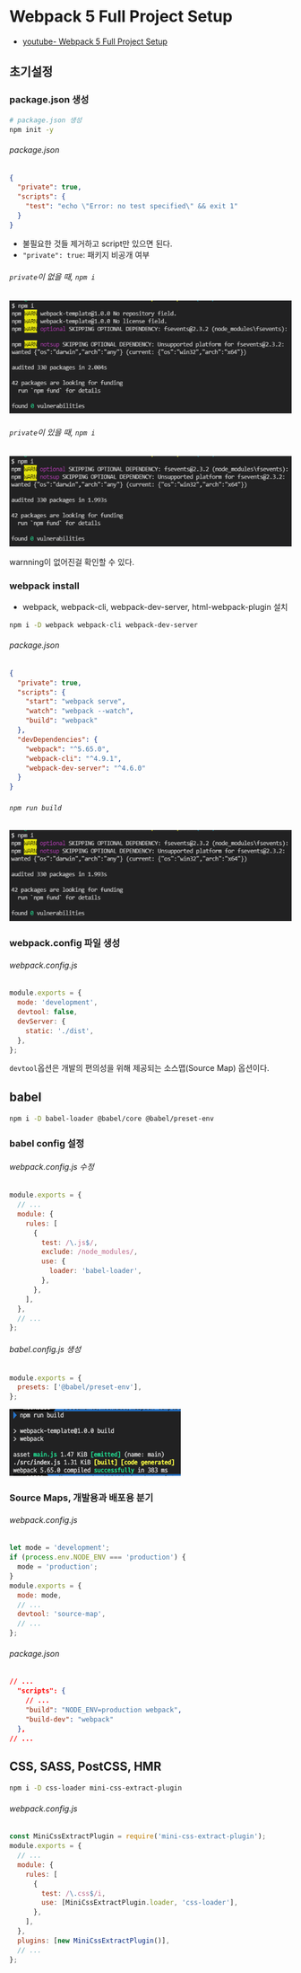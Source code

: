# Webpack 5 Full Project Setup

- [youtube- Webpack 5 Full Project Setup](https://youtu.be/TOb1c39m64A)

## 초기설정

### package.json 생성

```bash
# package.json 생성
npm init -y
```

###### package.json

```json
{
  "private": true,
  "scripts": {
    "test": "echo \"Error: no test specified\" && exit 1"
  }
}
```

- 불필요한 것들 제거하고 script만 있으면 된다.
- `"private": true`: 패키지 비공개 여부

###### `private`이 없을 때, `npm i`

![private이 없을 때, npm i](./readmeImg/1.npm_i.png)

###### `private`이 있을 때, `npm i`

![private이 있을 때, npm i](./readmeImg/1.npm_i_add_private.png)

warnning이 없어진걸 확인할 수 있다.

### webpack install

- webpack, webpack-cli, webpack-dev-server, html-webpack-plugin 설치

```bash
npm i -D webpack webpack-cli webpack-dev-server
```

###### package.json

```json
{
  "private": true,
  "scripts": {
    "start": "webpack serve",
    "watch": "webpack --watch",
    "build": "webpack"
  },
  "devDependencies": {
    "webpack": "^5.65.0",
    "webpack-cli": "^4.9.1",
    "webpack-dev-server": "^4.6.0"
  }
}
```

###### `npm run build`

![npm run build](./readmeImg/1.npm_i_add_private.png)

### webpack.config 파일 생성

###### webpack.config.js

```js
module.exports = {
  mode: 'development',
  devtool: false,
  devServer: {
    static: './dist',
  },
};
```

`devtool`옵션은 개발의 편의성을 위해 제공되는 소스맵(Source Map) 옵션이다.

## babel

```bash
npm i -D babel-loader @babel/core @babel/preset-env
```

### babel config 설정

###### webpack.config.js 수정

```js
module.exports = {
  // ...
  module: {
    rules: [
      {
        test: /\.js$/,
        exclude: /node_modules/,
        use: {
          loader: 'babel-loader',
        },
      },
    ],
  },
  // ...
};
```

###### babel.config.js 생성

```js
module.exports = {
  presets: ['@babel/preset-env'],
};
```

![babel 설정 후 npm run build](./readmeImg/2.babel_setting_build.png)

### Source Maps, 개발용과 배포용 분기

###### webpack.config.js

```js
let mode = 'development';
if (process.env.NODE_ENV === 'production') {
  mode = 'production';
}
module.exports = {
  mode: mode,
  // ...
  devtool: 'source-map',
  // ...
};
```

###### package.json

```json
// ...
  "scripts": {
    // ...
    "build": "NODE_ENV=production webpack",
    "build-dev": "webpack"
  },
// ...
```

## CSS, SASS, PostCSS, HMR

```bash
npm i -D css-loader mini-css-extract-plugin
```

###### webpack.config.js

```js
const MiniCssExtractPlugin = require('mini-css-extract-plugin');
module.exports = {
  // ...
  module: {
    rules: [
      {
        test: /\.css$/i,
        use: [MiniCssExtractPlugin.loader, 'css-loader'],
      },
    ],
  },
  plugins: [new MiniCssExtractPlugin()],
  // ...
};
```
